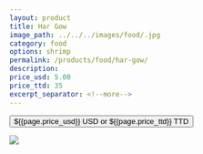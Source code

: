 ```yaml
---
layout: product
title: Har Gow
image_path: ../../../images/food/.jpg
category: food
options: shrimp
permalink: /products/food/har-gow/
description: 
price_usd: 5.00
price_ttd: 35
excerpt_separator: <!--more-->
---
```


<button class="bg-blue-500 hover:bg-blue-700 text-white font-bold my-2 py-2 px-4 rounded w-full snipcart-add-item" 
data-item-id="pot-stickers" 
data-item-price="{{page.price_usd}}"
data-item-url="https://www.karenix.com/food"
data-item-description="{{ page.description }}"
data-item-image="{{page.image_path}}"
data-item-name="{{page.title}}">
${{page.price_usd}} USD or ${{page.price_ttd}} TTD
</button>

<!--more-->

<div class="flex flex-wrap">
  <div class="w-64 p-4 h-auto">
    <a data-fancybox="gallery" href="{{ page.image_path }}"><img src="{{ page.image_path }}"></a>
  </div>
  <div class="sm:flex-1">
    <p class="p-4 text-gray-700">
      <strong>
      </strong>
      <br><br>
    </p>
  </div>
</div>
